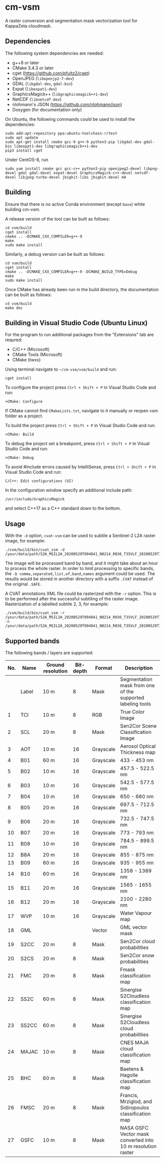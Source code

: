 # cm-vsm
A raster conversion and segmentation mask vectorization tool for KappaZeta cloudmask.

## Dependencies
The following system dependencies are needed:
* g++8 or later
* CMake 3.4.3 or later
* cget (https://github.com/pfultz2/cget)
* OpenJPEG (`libopenjp2-7-dev`)
* GDAL (`libgdal-dev`, `gdal-bin`)
* Expat (`libexpat1-dev`)
* GraphicsMagick++ (`libgraphicsmagick++1-dev`)
* NetCDF (`libnetcdf-dev`)
* nlohmann's JSON (https://github.com/nlohmann/json)
* Doxygen (for documentation only)

On Ubuntu, the following commands could be used to install the dependencies:

```
sudo add-apt-repository ppa:ubuntu-toolchain-r/test
sudo apt update
sudo apt-get install cmake gcc-9 g++-9 python3-pip libgdal-dev gdal-bin libexpat1-dev libgraphicsmagick++1-dev
pip3 install cget
```

Under CentOS-8, run

```
sudo yum install cmake gcc gcc-c++ python3-pip openjpeg2-devel libpng-devel gdal gdal-devel expat-devel GraphicsMagick-c++-devel netcdf-devel libjpeg-turbo-devel jbigkit-libs jbigkit-devel m4
```


## Building

Ensure that there is no active Conda environment (except `base`) while building cm-vsm.

A release version of the tool can be built as follows:

```
cd vsm/build
cget install
cmake .. -DCMAKE_CXX_COMPILER=g++-9
make
sudo make install
```

Similarly, a debug version can be built as follows:

```
cd vsm/build
cget install
cmake .. -DCMAKE_CXX_COMPILER=g++-9 -DCMAKE_BUILD_TYPE=Debug
make
sudo make install
```

Once CMake has already been run in the build directory, the documentation can be built as follows:

```
cd vsm/build
make doc
```

## Building in Visual Studio Code (Ubuntu Linux)
For the program to run additional packages from the "Extensions" tab are requred:
* C/C++ (Microsoft)
* CMake Tools (Microsoft)
* CMake (twxs)

Using terminal navigate to `~/cm-vsm/vsm/build` and run:
```
cget install
```

To configure the project press `Ctrl + Shift + P` in Visual Studio Code and run:
```
>CMake: Configure
```
If CMake cannot find `CMakeLists.txt`, navigate to it manually or reopen vsm folder as a project.

To build the project press `Ctrl + Shift + P` in Visual Studio Code and run:
```
>CMake: Build
```

To debug the project set a breakpoint, press `Ctrl + Shift + P` in Visual Studio Code and run:
```
>CMake: Debug
```

To avoid #include errors caused by IntelliSense, press `Ctrl + Shift + P` in Visual Studio Code and run:
```
C/C++: Edit configurations (UI)
```
In the configuration window specify an additional include path:
```
/usr/include/GraphicsMagick
```
and select C++17 as a C++ standard down to the bottom.

## Usage
With the `-d` option, `cvat-vsm` can be used to subtile a Sentinel-2 L2A raster image, for example:

```
./vsm/build/bin/cvat_vsm -d /your/data/path/S2A_MSIL2A_20200529T094041_N0214_R036_T35VLF_20200529T120441.SAFE
```

The image will be processed band by band, and it might take about an hour to process the whole raster.
In order to limit processing to specific bands, the `-b comma,separated,list,of,band,names` argument could be used.
The results would be stored in another directory with a suffix `.CVAT` instead of the original `.SAFE`.

A CVAT annotations XML file could be rasterized with the `-r` option.
This is to be performed after the successful subtiling of the raster image.
Rasterization of a labelled subtile 2, 3, for example:

```
./vsm/build/bin/cvat_vsm -r /your/data/path/S2A_MSIL2A_20200529T094041_N0214_R036_T35VLF_20200529T120441.CVAT/tile_2_3/annotations.xml -n /your/data/path/S2A_MSIL2A_20200529T094041_N0214_R036_T35VLF_20200529T120441.CVAT/tile_2_3/T35VLF_tile_2_3.nc
```

## Supported bands
The following bands / layers are supported:

| No. | Name  | Ground resolution | Bit-depth | Format    | Description                                                |
| --- | ----- | ----------------- | --------- | --------- | ---------------------------------------------------------- |
|     | Label |              10 m |         8 |      Mask | Segmentation mask from one of the supported labeling tools |
|   1 |   TCI |              10 m |         8 |       RGB | True Color Image                                           |
|   2 |   SCL |              20 m |         8 |      Mask | Sen2Cor Scene Classification Image                         |
|   3 |   AOT |              10 m |        16 | Grayscale | Aerosol Optical Thickness map                              |
|   4 |   B01 |              60 m |        16 | Grayscale | 433 - 453 nm                                               |
|   5 |   B02 |              10 m |        16 | Grayscale | 457.5 - 522.5 nm                                           |
|   6 |   B03 |              10 m |        16 | Grayscale | 542.5 - 577.5 nm                                           |
|   7 |   B04 |              10 m |        16 | Grayscale | 650 - 680 nm                                               |
|   8 |   B05 |              20 m |        16 | Grayscale | 697.5 - 712.5 nm                                           |
|   9 |   B06 |              20 m |        16 | Grayscale | 732.5 - 747.5 nm                                           |
|  10 |   B07 |              20 m |        16 | Grayscale | 773 - 793 nm                                               |
|  11 |   B08 |              10 m |        16 | Grayscale | 784.5 - 899.5 nm                                           |
|  12 |   B8A |              20 m |        16 | Grayscale | 855 - 875 nm                                               |
|  13 |   B09 |              60 m |        16 | Grayscale | 935 - 955 nm                                               |
|  14 |   B10 |              60 m |        16 | Grayscale | 1358 - 1389 nm                                             |
|  15 |   B11 |              20 m |        16 | Grayscale | 1565 - 1655 nm                                             |
|  16 |   B12 |              20 m |        16 | Grayscale | 2100 - 2280 nm                                             |
|  17 |   WVP |              10 m |        16 | Grayscale | Water Vapour map                                           |
|  18 |   GML |                   |           |    Vector | GML vector mask                                            |
|  19 |  S2CC |              20 m |         8 |      Mask | Sen2Cor cloud probabilities                                |
|  20 |  S2CS |              20 m |         8 |      Mask | Sen2Cor snow probabilities                                 |
|  21 |   FMC |              20 m |         8 |      Mask | Fmask classification map                                   |
|  22 |  SS2C |              60 m |         8 |      Mask | Sinergise S2Cloudless classification map                   |
|  23 | SS2CC |              60 m |         8 |      Mask | Sinergise S2Cloudless cloud probabilities                  |
|  24 | MAJAC |              10 m |         8 |      Mask | CNES MAJA cloud classification map                         |
|  25 |   BHC |              60 m |         8 |      Mask | Baetens & Hagolle classification map                       |
|  26 |  FMSC |              20 m |         8 |      Mask | Francis, Mrziglod, and Sidiropoulos classification map     |
|  27 |  GSFC |              10 m |         8 |      Mask | NASA GSFC Vector mask converted into 10 m resolution raster|

